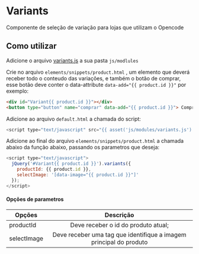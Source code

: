 # Variants
Componente de seleção de variação para lojas que utilizam o Opencode

## Como utilizar

Adicione o arquivo [variants.js](https://github.com/TaahSene/opencode-components/blob/master/variants/js/module/variants.js) a sua pasta `js/modlules`

Crie no arquivo `elements/snippets/product.html` , um elemento que deverá receber todo o conteudo das variações, e também o botão de comprar, esse botão deve conter o data-attribute `data-add="{{ product.id }}"` por exemplo:

```html
<div id="Variant{{ product.id }}"></div>
<button type="button" name="comprar" data-add="{{ product.id }}"> Comprar</button>
```
Adicione ao arquivo `default.html` a chamada do script:

```javascript
<script type="text/javascript" src="{{ asset('js/modules/variants.js') }}"></script>
```
Adicione ao final do arquivo `elements/snippets/product.html` a chamada abaixo da função abaixo, passando os parametros que deseja:

```javascript
<script type="text/javascript">
  jQuery('#Variant{{ product.id }}').variants({
    productId: {{ product.id }},
    selectImage: '[data-image="{{ product.id }}"]'
  });
</script>
```

#### Opções de parametros

| Opções        | Descrição     |
| ------------- |:-------------:|
| productId  | Deve receber o id do produto atual; |
| selectImage | Deve receber uma tag que identifique a imagem principal do produto     |
